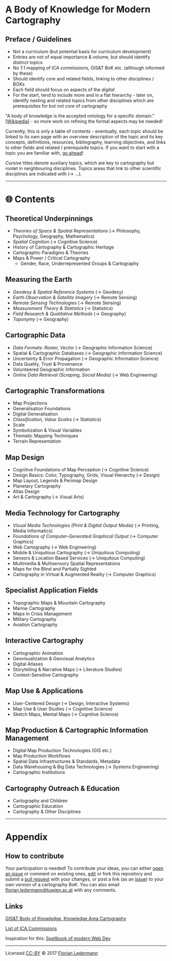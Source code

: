 # A Body of Knowledge for Modern Cartography


## Preface / Guidelines

- Not a curriculum (but potential basis for curriculum development)
- Entries are not of equal importance & volume, but should identify distinct topics
- No 1:1 mapping of ICA commissions, GIS&T BoK etc. (although informed by these)
- Should identify core and related fields, linking to other disciplines / BOKs
- Each field should focus on aspects of the *digital*
- For the start, tend to include more and in a flat hierarchy - later on, identify nesting and related topics from other disciplines which are prerequisites for but not core of cartography

"A body of knowledge is the accepted ontology for a specific domain." [[Wikipedia](https://en.wikipedia.org/wiki/Body_of_knowledge)] - so more work on refining the formal aspects may be needed!

Currently, this is only a table of contents - eventually, each topic should be linked to its own page with an overview description of the topic and its key concepts, definitions, resources, bibliography, learning objectives, and links to other fields and related / prerequisite topics. If you want to start with a topic you are familiar with, [go ahead](#how-to-contribute)!

*Cursive* titles denote auxiliary topics, which are key to cartography but rootet in neighbouring disciplines. Topics areas that link to other scientific disciplines are indicated with (-> ...).

----

# :globe_with_meridians: Contents

## Theoretical Underpinnings

- *Theories of Space & Spatial Representations* (-> Philosophy, Psychology, Geography, Mathematics)
- *Spatial Cognition* (-> Cognitive Science)
- History of Cartography & Cartographic Heritage
- Cartographic Paradigms & Theories
- Maps & Power / Critical Cartography
  - Gender, Race, Underrepresented Groups & Cartography


## Measuring the Earth

- *Geodesy & Spatial Reference Systems* (-> Geodesy)
- *Earth Observation & Satellite Imagery* (-> Remote Sensing)
- *Remote Sensing Technologies* (-> Remote Sensing)
- *Measurement Theory & Statistics* (-> Statistics)
- *Field Research & Qualitative Methods* (-> Geography)
- *Toponymy* (-> Geography)


## Cartographic Data

- *Data Formats: Raster, Vector* (-> Geographic Information Science)
- Spatial & Cartographic Databases (-> Geographic Information Science)
- Uncertainty & Error Propagation (-> Geographic Information Science)
- Data Quality, Trust & Provenance
- Volunteered Geographic Information
- *Online Data Retrieval (Scraping, Social Media)* (-> Web Engineering)


## Cartographic Transformations

- Map Projections
- Generalisation Foundations
- Digital Generalisation
- *Classification, Value Scales* (-> Statistics)
- Scale
- Symbolization & Visual Variables
- Thematic Mapping Techniques
- Terrain Representation


## Map Design

- Cognitive Foundations of Map Perception (-> Cognitive Science)
- Design Basics: Color, Typography, Grids, Visual Hierarchy (-> Design)
- Map Layout, Legends & Perimap Design
- Planetary Cartography
- Atlas Design
- Art & Cartography (-> Visual Arts)


## Media Technology for Cartography

- *Visual Media Technologies (Print & Digital Output Media)* (-> Printing, Media Informatics)
- *Foundations of Computer-Generated Graphical Output* (-> Computer Graphics)
- Web Cartography (-> Web Engineering)
- Mobile & Uniquitous Cartography (-> Uniquitous Computing)
- Sensors & Location Based Services (-> Uniquitous Computing)
- Multimedia & Multisensory Spatial Representations
- Maps for the Blind and Partially Sighted
- Cartography in Virtual & Augmented Reality (-> Computer Graphics)


## Specialist Application Fields

- Topographic Maps & Mountain Cartography
- Marine Cartography
- Maps in Crisis Management
- Military Cartography
- Aviation Cartography


## Interactive Cartography

- Cartographic Animation
- Geovisualization & Geovisual Analytics
- Digital Atlases
- Storytelling & Narrative Maps (-> Literature Studies)
- Context-Sensitive Cartography


## Map Use & Applications

- User-Centered Design (-> Design, Interactive Systems)
- Map Use & User Studies (-> Cognitive Science)
- Sketch Maps, Mental Maps (-> Cognitive Science)


## Map Production & Cartographic Information Management

- Digital Map Production Technologies (GIS etc.)
- Map Production Workflows
- Spatial Data Infrastructures & Standards, Metadata
- Data Warehousing & Big Data Technologies (-> Systems Engineering)
- Cartographic Institutions


## Cartography Outreach & Education

- Cartography and Children
- Cartographic Education
- Cartography & Other Disciplines

----

# Appendix

## How to contribute

Your participation is needed! To contribute your ideas, you can either [open an issue](https://github.com/floledermann/bok-modern-cartography/issues) or comment on existing ones, [edit](https://github.com/floledermann/bok-modern-cartography/edit/master/README.md) or fork this repository and submit a [pull request](https://github.com/floledermann/bok-modern-cartography/compare) with your changes, or post a link (as an [issue](https://github.com/floledermann/bok-modern-cartography/issues)) to your own version of a cartography BoK. You can also email florian.ledermann@tuwien.ac.at with any comments.

## Links

[GIS&T Body of Knowledge, Knowledge Area Cartography](http://gistbok.ucgis.org/all-topics?term_node_tid_depth=97)

[List of ICA Commissions](http://icaci.org/commissions/)

Inspiration for this: [Spellbook of modern Web Dev](https://github.com/dexteryy/spellbook-of-modern-webdev/blob/master/README.md)

<!---
## Contributors

Name | Email | Twitter | Institution
---  |---    |---      |---
Florian Ledermann | florian.ledermann@tuwien.ac.at | [@floledermann](http://twitter.com/floledermann) | [TU Wien FB Kartographie](http://cartography.tuwien.ac.at/)

--->

----

Licensed [CC-BY](https://creativecommons.org/licenses/by/4.0/) © 2017 [Florian Ledermann](http://twitter.com/floledermann)
<!--- & [Contributors](#contributors) --->
